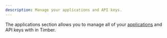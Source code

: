 ```yaml
---
description: Manage your applications and API keys.
---
```

The applications section allows you to manage all of your [applications](/concepts/applications) and API keys with in Timber.
